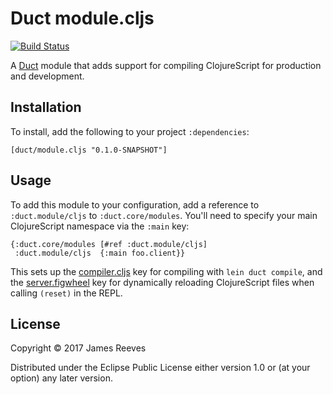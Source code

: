 # Duct module.cljs

[![Build Status](https://travis-ci.org/duct-framework/module.cljs.svg?branch=master)](https://travis-ci.org/duct-framework/module.cljs)

A [Duct][] module that adds support for compiling ClojureScript for
production and development.

[duct]: https://github.com/duct-framework/duct

## Installation

To install, add the following to your project `:dependencies`:

    [duct/module.cljs "0.1.0-SNAPSHOT"]

## Usage

To add this module to your configuration, add a reference to
`:duct.module/cljs` to `:duct.core/modules`. You'll need to specify
your main ClojureScript namespace via the `:main` key:

```edn
{:duct.core/modules [#ref :duct.module/cljs]
 :duct.module/cljs  {:main foo.client}}
```

This sets up the [compiler.cljs][] key for compiling with `lein duct
compile`, and the [server.figwheel][] key for dynamically reloading
ClojureScript files when calling `(reset)` in the REPL.

[compiler.cljs]:   https://github.com/duct-framework/compiler.cljs
[server.figwheel]: https://github.com/duct-framework/server.figwheel

## License

Copyright © 2017 James Reeves

Distributed under the Eclipse Public License either version 1.0 or (at
your option) any later version.
